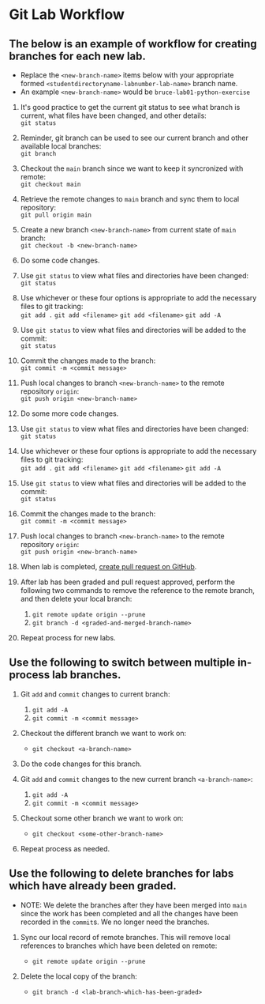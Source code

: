 # Git Lab Workflow

## The below is an example of workflow for creating branches for each new lab.

* Replace the `<new-branch-name>` items below with your appropriate formed `<studentdirectoryname-labnumber-lab-name>` branch name.
* An example `<new-branch-name>` would be `bruce-lab01-python-exercise`

1. It's good practice to get the current git status to see what branch is current, what files have been changed, and other details:  
    `git status`

1. Reminder, git branch can be used to see our current branch and other available local branches:  
    `git branch`

1. Checkout the `main` branch since we want to keep it syncronized with remote:  
    `git checkout main`

1. Retrieve the remote changes to `main` branch and sync them to local repository:  
    `git pull origin main`

1. Create a new branch `<new-branch-name>` from current state of `main` branch:  
    `git checkout -b <new-branch-name>`

1. Do some code changes.

1. Use `git status` to view what files and directories have been changed:  
    `git status`

1. Use whichever or these four options is appropriate to add the necessary files to git tracking:  
    `git add .`
    `git add <filename>`
    `git add <filename>`
    `git add -A`

1. Use `git status` to view what files and directories will be added to the commit:  
    `git status`

1. Commit the changes made to the branch:  
    `git commit -m <commit message>`

1. Push local changes to branch `<new-branch-name>` to the remote repository `origin`:  
    `git push origin <new-branch-name>`

1. Do some more code changes.

1. Use `git status` to view what files and directories have been changed:  
    `git status`

1. Use whichever or these four options is appropriate to add the necessary files to git tracking:  
    `git add .`
    `git add <filename>`
    `git add <filename>`
    `git add -A`

1. Use `git status` to view what files and directories will be added to the commit:  
    `git status`

1. Commit the changes made to the branch:  
    `git commit -m <commit message>`

1. Push local changes to branch `<new-branch-name>` to the remote repository `origin`:  
    `git push origin <new-branch-name>`

1. When lab is completed, [create pull request on GitHub](10%20GitHub%20Pull%20Request.md).

1. After lab has been graded and pull request approved, perform the following two commands to remove the reference to the remote branch, and then delete your local branch:  
    1. `git remote update origin --prune`
    1. `git branch -d <graded-and-merged-branch-name>`

1. Repeat process for new labs.

## Use the following to switch between multiple in-process lab branches.

1. Git `add` and `commit` changes to current branch:  
    1. `git add -A`
    1. `git commit -m <commit message>`

1. Checkout the different branch we want to work on:  
    * `git checkout <a-branch-name>`

1. Do the code changes for this branch.

1. Git `add` and `commit` changes to the new current branch `<a-branch-name>`:  
    1. `git add -A`
    1. `git commit -m <commit message>`

1. Checkout some other branch we want to work on:  
    * `git checkout <some-other-branch-name>`

1. Repeat process as needed.

## Use the following to delete branches for labs which have already been graded.
* NOTE: We delete the branches after they have been merged into `main` since the work has been completed and all the changes have been recorded in the `commit`s. We no longer need the branches.

1. Sync our local record of remote branches. This will remove local references to branches which have been deleted on remote:  
    * `git remote update origin --prune`

1. Delete the local copy of the branch:  
    * `git branch -d <lab-branch-which-has-been-graded>`
